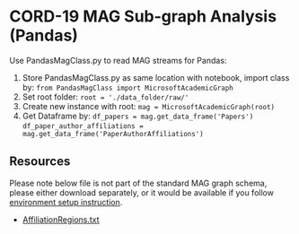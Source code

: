 # CORD-19 MAG Sub-graph Analysis (Pandas)
Use PandasMagClass.py to read MAG streams for Pandas:
1.	Store PandasMagClass.py as same location with notebook, import class by: `from PandasMagClass import MicrosoftAcademicGraph`
2.	Set root folder: `root = './data_folder/raw/'`
3.	Create new instance with root: `mag = MicrosoftAcademicGraph(root)`
4.	Get Dataframe by:
`df_papers = mag.get_data_frame('Papers')`
`df_paper_author_affiliations = mag.get_data_frame('PaperAuthorAffiliations')`

## Resources
Please note below file is not part of the standard MAG graph schema, please either download separately, or it would be available if you follow [environment setup instruction](https://github.com/microsoft/recommenders/tree/kdd2020_tutorial/scenarios/academic/KDD2020-tutorial).
* [AffiliationRegions.txt](https://github.com/microsoft/mag-covid19-research-examples/blob/master/src/MAG-Samples/impact-of-covid19-on-the-computer-science-research-community/AffiliationRegions.txt)
